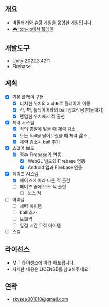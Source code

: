 
## 개요
- 벽돌깨기와 슈팅 게임을 융합한 게임입니다.  
- [🎮 itch-io에서 플레이](https://easy-h.itch.io/superpongbros)

## 개발도구
- Unity 2022.3.42f1
- Firebase

## 계획
- [x] 기본 플레이 구현
  - [x] 터치한 위치의 x 좌표로 플레이어 이동
  - [x] 적, 벽, 플레이어와의 ball 상호작용(벽돌깨기)
  - [x] 랜덤한 위치에서 적 출현  
- [x] 체력 시스템
    - [x] 적의 총알에 닿을 때 체력 감소
    - [x] 모든 ball을 떨어트렸을 때 체력 감소
    - [x] 체력 감소시 ball 추가
- [x] 스코어 보드
  - [x] 점수 Firebase와 연동
    - [x] WebGL 빌드와 Firebase 연동
    - [x] Android 앱과 Firebase 연동 
- [x] 페이즈 시스템
  - [x] 페이즈에 따라 다른 적 출현
  - [ ] 페이즈 끝에 보스 적 출현
    - [ ] 보스 적 
- [ ] 아이템
  - [ ] 체력 아이템
  - [ ] ball 추가
  - [ ] 보호막
  - [ ] 일정 시간 무적 아이템
- [ ] 스킬

## 라이선스
- MIT 라이센스에 따라 배포됩니다.
- 자세한 내용은 LICENSE를 참고해주세요

## 연락
- skysea001010@gmail.com
